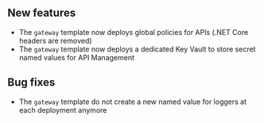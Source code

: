 [//]: # (Format this CHANGELOG.md with these titles:)
[//]: # (Breaking changes)
[//]: # (New features)
[//]: # (Bug fixes)
[//]: # (Minor changes)

## New features

- The `gateway` template now deploys global policies for APIs (.NET Core headers are removed)
- The `gateway` template now deploys a dedicated Key Vault to store secret named values for API Management

## Bug fixes

- The `gateway` template do not create a new named value for loggers at each deployment anymore
